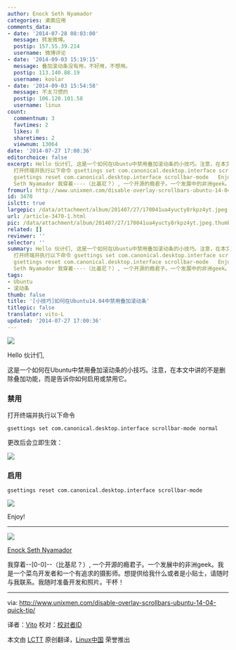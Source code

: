 ```yaml
---
author: Enock Seth Nyamador
categories: 桌面应用
comments_data:
- date: '2014-07-28 08:03:00'
  message: 转发微博。
  postip: 157.55.39.214
  username: 微博评论
- date: '2014-09-03 15:19:15'
  message: 叠加滚动条没有用，不好用，不想用。
  postip: 113.140.88.19
  username: koolar
- date: '2014-09-03 15:54:58'
  message: 不太习惯的
  postip: 106.120.101.58
  username: linux
count:
  commentnum: 3
  favtimes: 2
  likes: 0
  sharetimes: 2
  viewnum: 13064
date: '2014-07-27 17:00:36'
editorchoice: false
excerpt: Hello 伙计们, 这是一个如何在Ubuntu中禁用叠加滚动条的小技巧。注意，在本文中讲的不是删除叠加功能，而是告诉你如何启用或禁用它。 禁用
  打开终端并执行以下命令 gsettings set com.canonical.desktop.interface scrollbar-mode normal  更改后会立即生效：  启用
  gsettings reset com.canonical.desktop.interface scrollbar-mode   Enjoy!   Enock
  Seth Nyamador 我穿着----（比基尼？）, 一个开源的瘾君子。一个发展中的非洲geek。我是一个菜鸟开发者和一个有追求的摄影师。想提供给我什么或者是小贴士，请随时与我联系。我随时准备
fromurl: http://www.unixmen.com/disable-overlay-scrollbars-ubuntu-14-04-quick-tip/
id: 3470
islctt: true
largepic: /data/attachment/album/201407/27/170041ua4yucty8rkpz4yt.jpeg
url: /article-3470-1.html
pic: /data/attachment/album/201407/27/170041ua4yucty8rkpz4yt.jpeg.thumb.jpg
related: []
reviewer: ''
selector: ''
summary: Hello 伙计们, 这是一个如何在Ubuntu中禁用叠加滚动条的小技巧。注意，在本文中讲的不是删除叠加功能，而是告诉你如何启用或禁用它。 禁用
  打开终端并执行以下命令 gsettings set com.canonical.desktop.interface scrollbar-mode normal  更改后会立即生效：  启用
  gsettings reset com.canonical.desktop.interface scrollbar-mode   Enjoy!   Enock
  Seth Nyamador 我穿着----（比基尼？）, 一个开源的瘾君子。一个发展中的非洲geek。我是一个菜鸟开发者和一个有追求的摄影师。想提供给我什么或者是小贴士，请随时与我联系。我随时准备
tags:
- Ubuntu
- 滚动条
thumb: false
title: '[小技巧]如何在Ubuntu14.04中禁用叠加滚动条'
titlepic: false
translator: vito-L
updated: '2014-07-27 17:00:36'
---
```


![](/data/attachment/album/201407/27/170041ua4yucty8rkpz4yt.jpeg)


Hello 伙计们,


这是一个如何在Ubuntu中禁用叠加滚动条的小技巧。注意，在本文中讲的不是删除叠加功能，而是告诉你如何启用或禁用它。


### 禁用


打开终端并执行以下命令



```
gsettings set com.canonical.desktop.interface scrollbar-mode normal

```

更改后会立即生效：


![](/data/attachment/album/201407/27/170045bmmqmfg88wlhgfg8.png)


### 启用



```
gsettings reset com.canonical.desktop.interface scrollbar-mode

```

![](/data/attachment/album/201407/27/170052eu8ys5ziihhi67mi.png)


Enjoy!




---


![](http://0.gravatar.com/avatar/25c00329fd45ff820497f9c8c2d79dd3?s=70&d=monsterid&r=G)


[Enock Seth Nyamador](http://www.unixmen.com/author/seth/)


我穿着--[0-0]--（比基尼？）, 一个开源的瘾君子。一个发展中的非洲geek。我是一个菜鸟开发者和一个有追求的摄影师。想提供给我什么或者是小贴士，请随时与我联系。我随时准备开发和照片。干杯！




---


via: <http://www.unixmen.com/disable-overlay-scrollbars-ubuntu-14-04-quick-tip/>


译者：[Vito](https://github.com/vito-L) 校对：[校对者ID](https://github.com/%E6%A0%A1%E5%AF%B9%E8%80%85ID)


本文由 [LCTT](https://github.com/LCTT/TranslateProject) 原创翻译，[Linux中国](http://linux.cn/) 荣誉推出
